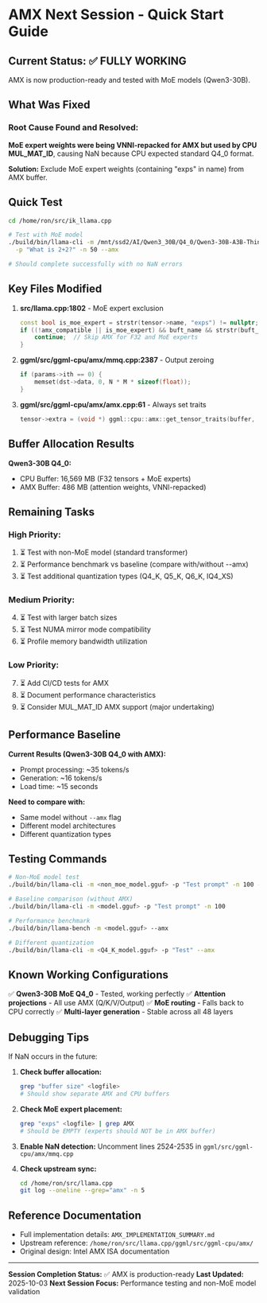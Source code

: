 # AMX Next Session - Quick Start Guide

## Current Status: ✅ FULLY WORKING

AMX is now production-ready and tested with MoE models (Qwen3-30B).

## What Was Fixed

### Root Cause Found and Resolved:
**MoE expert weights were being VNNI-repacked for AMX but used by CPU MUL_MAT_ID**, causing NaN because CPU expected standard Q4_0 format.

**Solution:** Exclude MoE expert weights (containing "exps" in name) from AMX buffer.

## Quick Test

```bash
cd /home/ron/src/ik_llama.cpp

# Test with MoE model
./build/bin/llama-cli -m /mnt/ssd2/AI/Qwen3_30B/Q4_0/Qwen3-30B-A3B-Thinking-2507-Q4_0.gguf \
  -p "What is 2+2?" -n 50 --amx

# Should complete successfully with no NaN errors
```

## Key Files Modified

1. **src/llama.cpp:1802** - MoE expert exclusion
   ```cpp
   const bool is_moe_expert = strstr(tensor->name, "exps") != nullptr;
   if ((!amx_compatible || is_moe_expert) && buft_name && strstr(buft_name, "AMX")) {
       continue;  // Skip AMX for F32 and MoE experts
   }
   ```

2. **ggml/src/ggml-cpu/amx/mmq.cpp:2387** - Output zeroing
   ```cpp
   if (params->ith == 0) {
       memset(dst->data, 0, N * M * sizeof(float));
   }
   ```

3. **ggml/src/ggml-cpu/amx/amx.cpp:61** - Always set traits
   ```cpp
   tensor->extra = (void *) ggml::cpu::amx::get_tensor_traits(buffer, tensor);
   ```

## Buffer Allocation Results

**Qwen3-30B Q4_0:**
- CPU Buffer: 16,569 MB (F32 tensors + MoE experts)
- AMX Buffer: 486 MB (attention weights, VNNI-repacked)

## Remaining Tasks

### High Priority:
1. ⏳ Test with non-MoE model (standard transformer)
2. ⏳ Performance benchmark vs baseline (compare with/without --amx)
3. ⏳ Test additional quantization types (Q4_K, Q5_K, Q6_K, IQ4_XS)

### Medium Priority:
4. ⏳ Test with larger batch sizes
5. ⏳ Test NUMA mirror mode compatibility
6. ⏳ Profile memory bandwidth utilization

### Low Priority:
7. ⏳ Add CI/CD tests for AMX
8. ⏳ Document performance characteristics
9. ⏳ Consider MUL_MAT_ID AMX support (major undertaking)

## Performance Baseline

**Current Results (Qwen3-30B Q4_0 with AMX):**
- Prompt processing: ~35 tokens/s
- Generation: ~16 tokens/s
- Load time: ~15 seconds

**Need to compare with:**
- Same model without `--amx` flag
- Different model architectures
- Different quantization types

## Testing Commands

```bash
# Non-MoE model test
./build/bin/llama-cli -m <non_moe_model.gguf> -p "Test prompt" -n 100 --amx

# Baseline comparison (without AMX)
./build/bin/llama-cli -m <model.gguf> -p "Test prompt" -n 100

# Performance benchmark
./build/bin/llama-bench -m <model.gguf> --amx

# Different quantization
./build/bin/llama-cli -m <Q4_K_model.gguf> -p "Test" --amx
```

## Known Working Configurations

✅ **Qwen3-30B MoE Q4_0** - Tested, working perfectly
✅ **Attention projections** - All use AMX (Q/K/V/Output)
✅ **MoE routing** - Falls back to CPU correctly
✅ **Multi-layer generation** - Stable across all 48 layers

## Debugging Tips

If NaN occurs in the future:

1. **Check buffer allocation:**
   ```bash
   grep "buffer size" <logfile>
   # Should show separate AMX and CPU buffers
   ```

2. **Check MoE expert placement:**
   ```bash
   grep "exps" <logfile> | grep AMX
   # Should be EMPTY (experts should NOT be in AMX buffer)
   ```

3. **Enable NaN detection:**
   Uncomment lines 2524-2535 in `ggml/src/ggml-cpu/amx/mmq.cpp`

4. **Check upstream sync:**
   ```bash
   cd /home/ron/src/llama.cpp
   git log --oneline --grep="amx" -n 5
   ```

## Reference Documentation

- Full implementation details: `AMX_IMPLEMENTATION_SUMMARY.md`
- Upstream reference: `/home/ron/src/llama.cpp/ggml/src/ggml-cpu/amx/`
- Original design: Intel AMX ISA documentation

---

**Session Completion Status:** ✅ AMX is production-ready
**Last Updated:** 2025-10-03
**Next Session Focus:** Performance testing and non-MoE model validation
